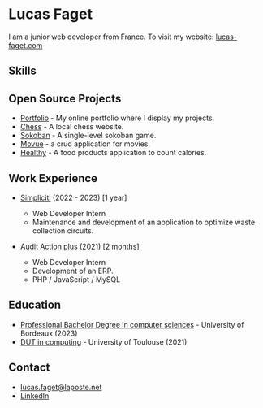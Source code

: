 # Lucas Faget

I am a junior web developer from France. To visit my website: [lucas-faget.com](https://www.lucas-faget.com)

## Skills

## Open Source Projects

- [Portfolio](https://github.com/lucas-faget/svelte-portfolio) - My online portfolio where I display my projects.
- [Chess](https://github.com/lucas-faget/vue-chess) - A local chess website.
- [Sokoban](https://github.com/lucas-faget/svelte-sokoban) - A single-level sokoban game.
- [Movue](https://github.com/lucas-faget/vue-movies) - a crud application for movies.
- [Healthy](https://github.com/lucas-faget/laravel-healthy) - A food products application to count calories.

## Work Experience

- [Simpliciti](https://www.simpliciti.fr/) (2022 - 2023) [1 year]
  - Web Developer Intern
  - Maintenance and development of an application to optimize waste collection circuits.

- [Audit Action plus](https://auditaction.eu/) (2021) [2 months]
  - Web Developer Intern
  - Development of an ERP.
  - PHP / JavaScript / MySQL

## Education

- [Professional Bachelor Degree in computer sciences](https://www.iut.u-bordeaux.fr/) - University of Bordeaux (2023)
- [DUT in computing](https://iut.univ-tlse3.fr/) - University of Toulouse (2021)

## Contact

- [lucas.faget@laposte.net](mailto:lucas.faget@laposte.net)
- [LinkedIn](https://www.linkedin.com/in/lucas-faget-b94727212/)

